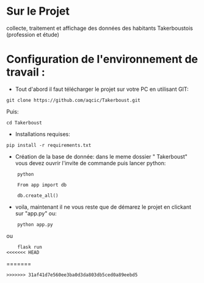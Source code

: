 # Sur le Projet
collecte, traitement et affichage des données des habitants Takerboustois (profession et étude)

# Configuration de l'environnement de travail :
- Tout d'abord il faut télécharger le projet sur votre PC en utilisant GIT: 
```
git clone https://github.com/aqcic/Takerboust.git
```
Puis: 

```
cd Takerboust
```
- Installations requises: 

```
pip install -r requirements.txt
```

- Création de la base de donnée: 
  dans le meme dossier " Takerboust" vous devez ouvrir l'invite de commande puis lancer python: 

```
	python
```
```
	From app import db
```
```
	db.create_all()
```
- voila, maintenant il ne vous reste que de démarez le projet en clickant sur "app.py" ou: 
```
	python app.py
```
ou 
```
	flask run
<<<<<<< HEAD
```
=======
```
>>>>>>> 31af41d7e560ee3ba0d3da803db5ced0a89eebd5
